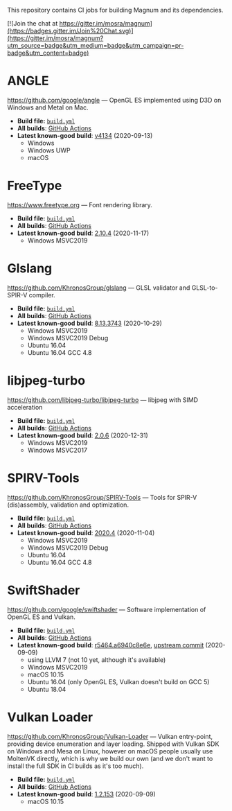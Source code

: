 This repository contains CI jobs for building Magnum and its dependencies.

[![Join the chat at https://gitter.im/mosra/magnum](https://badges.gitter.im/Join%20Chat.svg)](https://gitter.im/mosra/magnum?utm_source=badge&utm_medium=badge&utm_campaign=pr-badge&utm_content=badge)

ANGLE
=====

https://github.com/google/angle — OpenGL ES implemented using D3D on Windows
and Metal on Mac.

-   **Build file:** [`build.yml`](https://github.com/mosra/magnum-ci/blob/angle/.github/workflows/build.yml)
-   **All builds**: [GitHub Actions](https://github.com/mosra/magnum-ci/actions?query=workflow%3ASwiftShader)
-   **Latest known-good build**: [v4134](https://github.com/mosra/magnum-ci/actions/runs/252324081) (2020-09-13)
    -   Windows
    -   Windows UWP
    -   macOS

FreeType
========

https://www.freetype.org — Font rendering library.

-   **Build file:** [`build.yml`](https://github.com/mosra/magnum-ci/blob/freetype/.github/workflows/build.yml)
-   **All builds**: [GitHub Actions](https://github.com/mosra/magnum-ci/actions?query=workflow%3AFreeType)
-   **Latest known-good build**: [2.10.4](https://github.com/mosra/magnum-ci/actions/runs/368641890) (2020-11-17)
    -   Windows MSVC2019

Glslang
=======

https://github.com/KhronosGroup/glslang — GLSL validator and GLSL-to-SPIR-V
compiler.

-   **Build file:** [`build.yml`](https://github.com/mosra/magnum-ci/blob/glslang/.github/workflows/build.yml)
-   **All builds**: [GitHub Actions](https://github.com/mosra/magnum-ci/actions?query=workflow%3AGlslang)
-   **Latest known-good build**: [8.13.3743](https://github.com/mosra/magnum-ci/actions/runs/335427690) (2020-10-29)
    -   Windows MSVC2019
    -   Windows MSVC2019 Debug
    -   Ubuntu 16.04
    -   Ubuntu 16.04 GCC 4.8

libjpeg-turbo
=============

https://github.com/libjpeg-turbo/libjpeg-turbo — libjpeg with SIMD acceleration

-   **Build file:** [`build.yml`](https://github.com/mosra/magnum-ci/blob/libjpeg-turbo/.github/workflows/build.yml)
-   **All builds**: [GitHub Actions](https://github.com/mosra/magnum-ci/actions?query=workflow%3Alibjpeg-turbo)
-   **Latest known-good build**: [2.0.6](https://github.com/mosra/magnum-ci/actions/runs/454565942) (2020-12-31)
    -   Windows MSVC2019
    -   Windows MSVC2017

SPIRV-Tools
===========

https://github.com/KhronosGroup/SPIRV-Tools — Tools for SPIR-V (dis)assembly,
validation and optimization.

-   **Build file:** [`build.yml`](https://github.com/mosra/magnum-ci/blob/spirv-tools/.github/workflows/build.yml)
-   **All builds**: [GitHub Actions](https://github.com/mosra/magnum-ci/actions?query=workflow%3ASPIRV-Tools)
-   **Latest known-good build**: [2020.4](https://github.com/mosra/magnum-ci/actions/runs/345798119) (2020-11-04)
    -   Windows MSVC2019
    -   Windows MSVC2019 Debug
    -   Ubuntu 16.04
    -   Ubuntu 16.04 GCC 4.8

SwiftShader
===========

https://github.com/google/swiftshader — Software implementation of OpenGL ES
and Vulkan.

-   **Build file:** [`build.yml`](https://github.com/mosra/magnum-ci/blob/swiftshader/.github/workflows/build.yml)
-   **All builds**: [GitHub Actions](https://github.com/mosra/magnum-ci/actions?query=workflow%3ASwiftShader)
-   **Latest known-good build**: [r5464.a6940c8e6e](https://github.com/mosra/magnum-ci/actions/runs/251407425), [upstream commit](https://github.com/google/swiftshader/commit/a6940c8e6e) (2020-09-09)
    -   using LLVM 7 (not 10 yet, although it's available)
    -   Windows MSVC2019
    -   macOS 10.15
    -   Ubuntu 16.04 (only OpenGL ES, Vulkan doesn't build on GCC 5)
    -   Ubuntu 18.04

Vulkan Loader
=============

https://github.com/KhronosGroup/Vulkan-Loader — Vulkan entry-point, providing
device enumeration and layer loading. Shipped with Vulkan SDK on Windows and
Mesa on Linux, however on macOS people usually use MoltenVK directly, which is
why we build our own (and we don't want to install the full SDK in CI builds as
it's too much).

-   **Build file:** [`build.yml`](https://github.com/mosra/magnum-ci/blob/vulkan-loader/.github/workflows/build.yml)
-   **All builds**: [GitHub Actions](https://github.com/mosra/magnum-ci/actions?query=workflow%3A"Vulkan+Loader")
-   **Latest known-good build**: [1.2.153](https://github.com/mosra/magnum-ci/actions/runs/246455131) (2020-09-09)
    -   macOS 10.15
